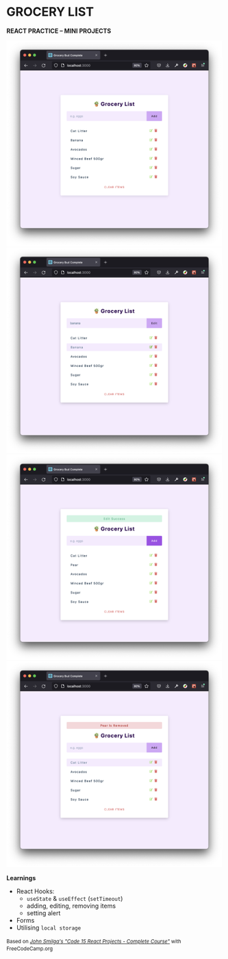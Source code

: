 # GROCERY LIST

**REACT PRACTICE – MINI PROJECTS**

![screenshot](./docs/ss_grocery_01.png)
![screenshot](./docs/ss_grocery_02.png)
![screenshot](./docs/ss_grocery_03.png)
![screenshot](./docs/ss_grocery_04.png)

**Learnings**

- React Hooks:
  - `useState` &  `useEffect` (`setTimeout`)
  - adding, editing, removing items
  - setting alert
- Forms
- Utilising `local storage`

<small>Based on [*John Smilga's "Code 15 React Projects - Complete Course"*](https://youtu.be/a_7Z7C_JCyo) with FreeCodeCamp.org

